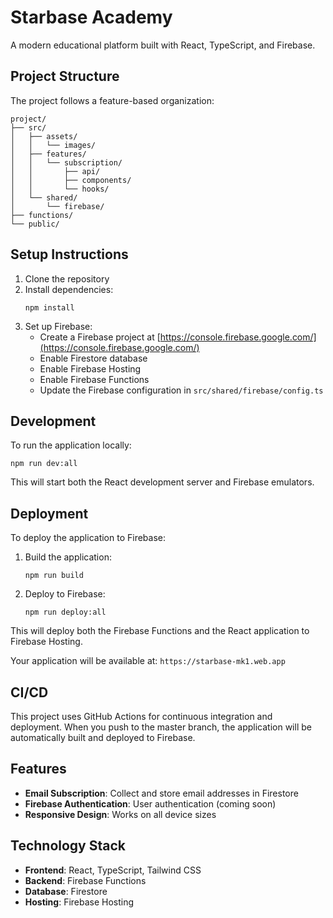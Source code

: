 # Starbase Academy

A modern educational platform built with React, TypeScript, and Firebase.

## Project Structure

The project follows a feature-based organization:

```
project/
├── src/
│   ├── assets/
│   │   └── images/
│   ├── features/
│   │   └── subscription/
│   │       ├── api/
│   │       ├── components/
│   │       └── hooks/
│   └── shared/
│       └── firebase/
├── functions/
└── public/
```

## Setup Instructions

1. Clone the repository
2. Install dependencies:
   ```
   npm install
   ```
3. Set up Firebase:
   - Create a Firebase project at [https://console.firebase.google.com/](https://console.firebase.google.com/)
   - Enable Firestore database
   - Enable Firebase Hosting
   - Enable Firebase Functions
   - Update the Firebase configuration in `src/shared/firebase/config.ts`

## Development

To run the application locally:

```
npm run dev:all
```

This will start both the React development server and Firebase emulators.

## Deployment

To deploy the application to Firebase:

1. Build the application:
   ```
   npm run build
   ```

2. Deploy to Firebase:
   ```
   npm run deploy:all
   ```

This will deploy both the Firebase Functions and the React application to Firebase Hosting.

Your application will be available at: `https://starbase-mk1.web.app`

## CI/CD

This project uses GitHub Actions for continuous integration and deployment. When you push to the master branch, the application will be automatically built and deployed to Firebase.

## Features

- **Email Subscription**: Collect and store email addresses in Firestore
- **Firebase Authentication**: User authentication (coming soon)
- **Responsive Design**: Works on all device sizes

## Technology Stack

- **Frontend**: React, TypeScript, Tailwind CSS
- **Backend**: Firebase Functions
- **Database**: Firestore
- **Hosting**: Firebase Hosting

